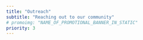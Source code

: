```yaml
---
title: "Outreach"
subtitle: "Reaching out to our community"
# promoimg: "NAME_OF_PROMOTIONAL_BANNER_IN_STATIC"
priority: 3
---
```


